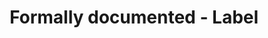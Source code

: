 ---
layout: layouts/docs.njk
title: Formally documented - Label
postsHeading: A tiny wrapper around the HTML5 native validation
socialImage: ''
---